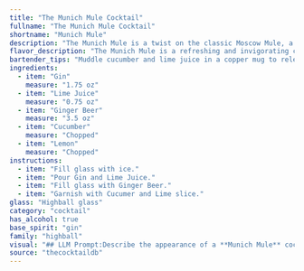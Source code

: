 ```yaml
---
title: "The Munich Mule Cocktail"
fullname: "The Munich Mule Cocktail"
shortname: "Munich Mule"
description: "The Munich Mule is a twist on the classic Moscow Mule, a copper mug cocktail family born in the 1940s. This refreshing variation uses gin, a nod to Germany's gin history, while still embracing the ginger beer and citrus notes that define the mule. "
flavor_description: "The Munich Mule is a refreshing and invigorating cocktail. The gin provides a crisp juniper backbone, while the lime juice adds a zesty tartness. Ginger beer contributes a spicy kick, and the cucumber lends a cool, vegetal note. A touch of lemon adds a subtle brightness, creating a harmonious blend of flavors that is both complex and satisfying. "
bartender_tips: "Muddle cucumber and lime juice in a copper mug to release their oils and flavors.  Don't over-muddle!  Use a high-quality gin for a brighter, more botanical flavor.  Top with chilled ginger beer, not ice, and a squeeze of lemon for a touch of acidity. Garnish with a cucumber ribbon for a beautiful presentation. "
ingredients:
  - item: "Gin"
    measure: "1.75 oz"
  - item: "Lime Juice"
    measure: "0.75 oz"
  - item: "Ginger Beer"
    measure: "3.5 oz"
  - item: "Cucumber"
    measure: "Chopped"
  - item: "Lemon"
    measure: "Chopped"
instructions:
  - item: "Fill glass with ice."
  - item: "Pour Gin and Lime Juice."
  - item: "Fill glass with Ginger Beer."
  - item: "Garnish with Cucumer and Lime slice."
glass: "Highball glass"
category: "cocktail"
has_alcohol: true
base_spirit: "gin"
family: "highball"
visual: "## LLM Prompt:Describe the appearance of a **Munich Mule** cocktail. It is a refreshing, bright drink made with **Gin, Lime Juice, Ginger Beer, Cucumber, and Lemon**. Focus on the color, texture, and any garnishes that might be used. Imagine a **Munich Mule** served in a **copper mug** and consider the effects of the ingredients on the visual presentation. **For example, describe:*** **Color:** Is it clear, cloudy, or layered? What shades of color are present?* **Texture:** Is it bubbly, smooth, or have a distinct texture?* **Garnishes:** What garnishes are used? Are they fresh, dried, or edible? * **Copper Mug:** How does the copper mug affect the overall appearance?**Please provide a detailed and vivid description of the Munich Mule's visual appeal.** "
source: "thecocktaildb"
---
```



